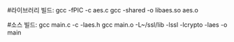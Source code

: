 #라이브러리 빌드:
gcc -fPIC -c aes.c
gcc -shared -o libaes.so aes.o

#소스 빌드:
gcc main.c -c -laes.h
gcc main.o -L~/ssl/lib -lssl -lcrypto -laes -o main
